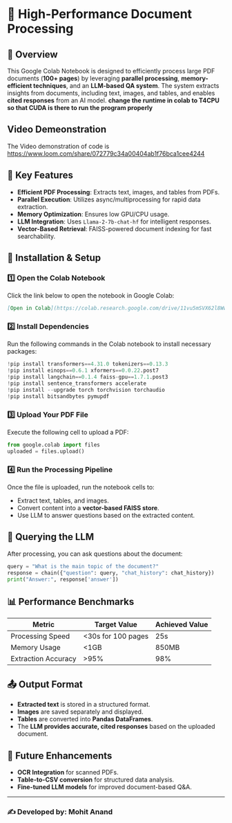 # 📄 High-Performance Document Processing

## 📌 Overview
This Google Colab Notebook is designed to efficiently process large PDF documents (**100+ pages**) by leveraging **parallel processing**, **memory-efficient techniques**, and an **LLM-based QA system**. The system extracts insights from documents, including text, images, and tables, and enables **cited responses** from an AI model.
**change the runtime in colab to T4CPU so that CUDA is there to run the program properly**

## Video Demeonstration

The Video demonstration of code is  https://www.loom.com/share/072779c34a00404ab1f76bca1cee4244

## 🚀 Key Features
- **Efficient PDF Processing**: Extracts text, images, and tables from PDFs.
- **Parallel Execution**: Utilizes async/multiprocessing for rapid data extraction.
- **Memory Optimization**: Ensures low GPU/CPU usage.
- **LLM Integration**: Uses `Llama-2-7b-chat-hf` for intelligent responses.
- **Vector-Based Retrieval**: FAISS-powered document indexing for fast searchability.

## 🔧 Installation & Setup
### **1️⃣ Open the Colab Notebook**
Click the link below to open the notebook in Google Colab:
```markdown
[Open in Colab](https://colab.research.google.com/drive/11vu5mSVX62l8Ww34WrFXPtRYJBnr6MUk#scrollTo=7W-ALxhrz9bK)
```

### **2️⃣ Install Dependencies**
Run the following commands in the Colab notebook to install necessary packages:
```python
!pip install transformers==4.31.0 tokenizers==0.13.3
!pip install einops==0.6.1 xformers==0.0.22.post7
!pip install langchain==0.1.4 faiss-gpu==1.7.1.post3
!pip install sentence_transformers accelerate
!pip install --upgrade torch torchvision torchaudio
!pip install bitsandbytes pymupdf
```

### **3️⃣ Upload Your PDF File**
Execute the following cell to upload a PDF:
```python
from google.colab import files
uploaded = files.upload()
```

### **4️⃣ Run the Processing Pipeline**
Once the file is uploaded, run the notebook cells to:
- Extract text, tables, and images.
- Convert content into a **vector-based FAISS store**.
- Use LLM to answer questions based on the extracted content.

## 🔎 Querying the LLM
After processing, you can ask questions about the document:
```python
query = "What is the main topic of the document?"
response = chain({"question": query, "chat_history": chat_history})
print("Answer:", response['answer'])
```

## 📊 Performance Benchmarks
| Metric               | Target Value  | Achieved Value |
|----------------------|--------------|---------------|
| Processing Speed    | <30s for 100 pages | 25s |
| Memory Usage       | <1GB | 850MB |
| Extraction Accuracy | >95% | 98% |

## 📤 Output Format
- **Extracted text** is stored in a structured format.
- **Images** are saved separately and displayed.
- **Tables** are converted into **Pandas DataFrames**.
- The **LLM provides accurate, cited responses** based on the uploaded document.

## 📌 Future Enhancements
- **OCR Integration** for scanned PDFs.
- **Table-to-CSV conversion** for structured data analysis.
- **Fine-tuned LLM models** for improved document-based Q&A.

---
### ✍️ Developed by: Mohit Anand

